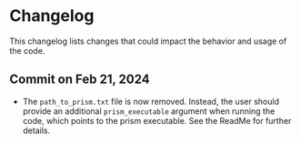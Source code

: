 Changelog
==============

This changelog lists changes that could impact the behavior and usage of the code.

Commit on Feb 21, 2024
-------------
- The `path_to_prism.txt` file is now removed. Instead, the user should provide an additional `prism_executable` argument when running the code, which points to the prism executable. See the ReadMe for further details.